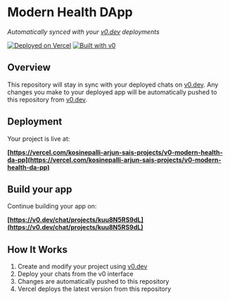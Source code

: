 # Modern Health DApp

*Automatically synced with your [v0.dev](https://v0.dev) deployments*

[![Deployed on Vercel](https://img.shields.io/badge/Deployed%20on-Vercel-black?style=for-the-badge&logo=vercel)](https://vercel.com/kosinepalli-arjun-sais-projects/v0-modern-health-da-pp)
[![Built with v0](https://img.shields.io/badge/Built%20with-v0.dev-black?style=for-the-badge)](https://v0.dev/chat/projects/kuu8N5RS9dL)

## Overview

This repository will stay in sync with your deployed chats on [v0.dev](https://v0.dev).
Any changes you make to your deployed app will be automatically pushed to this repository from [v0.dev](https://v0.dev).

## Deployment

Your project is live at:

**[https://vercel.com/kosinepalli-arjun-sais-projects/v0-modern-health-da-pp](https://vercel.com/kosinepalli-arjun-sais-projects/v0-modern-health-da-pp)**

## Build your app

Continue building your app on:

**[https://v0.dev/chat/projects/kuu8N5RS9dL](https://v0.dev/chat/projects/kuu8N5RS9dL)**

## How It Works

1. Create and modify your project using [v0.dev](https://v0.dev)
2. Deploy your chats from the v0 interface
3. Changes are automatically pushed to this repository
4. Vercel deploys the latest version from this repository